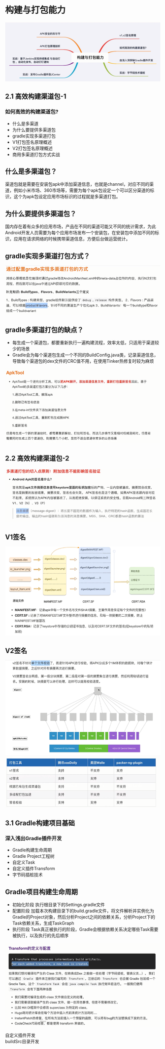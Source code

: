 # 构建与打包能力

<img src="image/构建打包能力概览.png" style="zoom:80%">

## 2.1 高效构建渠道包-1

### 如何高效的构建渠道包?
- 什么是多渠道
- 为什么要提供多渠道包
- gradle实现多渠道打包
- V1打包签名原理概述
- V2打包签名原理概述
- 商用多渠道打包方式实战

## 什么是多渠道包？   
渠道包就是需要在安装包apk中添加渠道信息，也就是channel，对应不同的渠道，例如小米市场、360市场等，需要为每个apk包设定一个可以区分渠道的标识，这个为apk包设定应用市场标识的过程就是多渠道打包。

## 为什么要提供多渠道包？  
国内存在着有众多的应用市场，产品在不同的渠道可能又不同的统计需求，为此Android开发人员需要为每个应用市场发布一个安装包，在安装包中添加不同的标识，应用在请求网络的时候携带渠道信息，方便后台做运营统计。

## gradle实现多渠道打包方式？ 

<img src="image/gradle多渠道打包.png" style="zoom:80%">


## gradle多渠道打包的缺点？
- 每生成一个渠道包，都要重新执行一遍构建流程，效率太低，只适用于渠道较少的场景
- Gradle会为每个渠道包生成一个不同的BuildConfig.java类，记录渠道信息，导致每个渠道包的dex文件的CRC值不用，在使用Tinker热修复时较为麻烦


<img src="image/ApkTool多渠道打包.png" style="zoom:80%">

## 2.2 高效构建渠道包-2

<img src="image/多渠道打包原则.png" style="zoom:80%">

## V1签名  
<img src="image/V1签名.png" style="zoom:80%">  

## V2签名  

<img src="image/V2签名.png" style="zoom:80%">

<img src="image/开源打包工具.png" style="zoom:80%">


## 3.1 Gradle构建项目基础

### 深入浅出Gradle插件开发
- Gradle构建生命周期
- Gradle Project工程树
- 自定义Task
- 自定义插件Transform
- 字节码插桩技术

## Gradle项目构建生命周期

- 初始化阶段 执行根目录下的Settings.gradle文件  
- 配置阶段 加载本次构建目录下的build.gradle文件，将文件解析并实例化为Gradle的Project对象，然后分析Project之间的依赖关系，分析Project下的Task依赖关系，生成TaskGraph  
- 执行阶段 Task真正被执行的阶段，Gradle会根据依赖关系决定哪些Task需要被执行，以及执行的先后顺序
 

<img src="image/Transform定义与配置.png" style="zoom:80%">

自定义插件开发  
buildSrc目录开发






